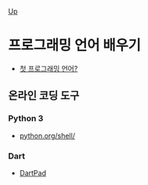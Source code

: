 [Up](../index.md)

# 프로그래밍 언어 배우기

- [첫 프로그래밍 언어?](./which_programming_language_do_you_want_to_learn.md)

## 온라인 코딩 도구

### Python 3

- [python.org/shell/](https://www.python.org/shell/)

### Dart

- [DartPad](https://dartpad.dartlang.org/)